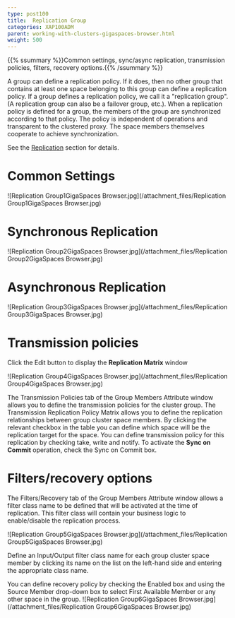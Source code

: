 ```yaml
---
type: post100
title:  Replication Group
categories: XAP100ADM
parent: working-with-clusters-gigaspaces-browser.html
weight: 500
---
```


{{% ssummary %}}Common settings, sync/async replication, transmission policies, filters, recovery options.{{% /ssummary %}}



A group can define a replication policy. If it does, then no other group that contains at least one space belonging to this group can define a replication policy. If a group defines a replication policy, we call it a "replication group".(A replication group can also be a failover group, etc.).
When a replication policy is defined for a group, the members of the group are synchronized according to that policy. The policy is independent of operations and transparent to the clustered proxy. The space members themselves cooperate to achieve synchronization.

See the [Replication](./replication.html) section for details.

# Common Settings

![Replication Group1GigaSpaces Browser.jpg](/attachment_files/Replication Group1GigaSpaces Browser.jpg)

# Synchronous Replication

![Replication Group2GigaSpaces Browser.jpg](/attachment_files/Replication Group2GigaSpaces Browser.jpg)

# Asynchronous Replication

![Replication Group3GigaSpaces Browser.jpg](/attachment_files/Replication Group3GigaSpaces Browser.jpg)

# Transmission policies

Click the Edit button to display the **Replication Matrix** window

![Replication Group4GigaSpaces Browser.jpg](/attachment_files/Replication Group4GigaSpaces Browser.jpg)

The Transmission Policies tab of the Group Members Attribute window allows you to define the transmission policies for the cluster group.
The Transmission Replication Policy Matrix allows you to define the replication relationships between group cluster space members. By clicking the relevant checkbox in the table you can define which space will be the replication target for the space.
You can define transmission policy for this replication by checking take, write and notify. To activate the **Sync on Commit** operation, check the Sync on Commit box.

# Filters/recovery options

The Filters/Recovery tab of the Group Members Attribute window allows a filter class name to be defined that will be activated at the time of replication. This filter class will contain your business logic to enable/disable the replication process.

![Replication Group5GigaSpaces Browser.jpg](/attachment_files/Replication Group5GigaSpaces Browser.jpg)

Define an Input/Output filter class name for each group cluster space member by clicking its name on the list on the left-hand side and entering the appropriate class name.

You can define recovery policy by checking the Enabled box and using the Source Member drop-down box to select First Available Member or any other space in the group.
![Replication Group6GigaSpaces Browser.jpg](/attachment_files/Replication Group6GigaSpaces Browser.jpg)
